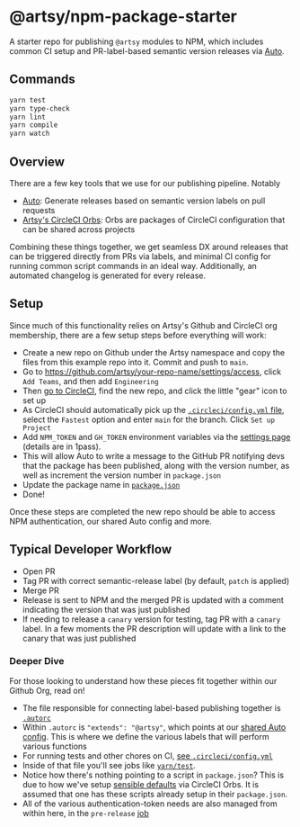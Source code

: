 # @artsy/npm-package-starter

A starter repo for publishing `@artsy` modules to NPM, which includes common CI setup and PR-label-based semantic version releases via [Auto](https://intuit.github.io/auto/index).

## Commands

```bash
yarn test
yarn type-check
yarn lint
yarn compile
yarn watch
```

## Overview

There are a few key tools that we use for our publishing pipeline. Notably

- [Auto](https://github.com/intuit/auto): Generate releases based on semantic version labels on pull requests
- [Artsy's CircleCI Orbs](https://github.com/artsy/orbs): Orbs are packages of CircleCI configuration that can be shared across projects

Combining these things together, we get seamless DX around releases that can be triggered directly from PRs via labels, and minimal CI config for running common script commands in an ideal way. Additionally, an automated changelog is generated for every release.

## Setup

Since much of this functionality relies on Artsy's Github and CircleCI org membership, there are a few setup steps before everything will work:

- Create a new repo on Github under the Artsy namespace and copy the files from this example repo into it. Commit and push to `main`.
- Go to https://github.com/artsy/your-repo-name/settings/access, click `Add Teams`, and then add `Engineering`
- Then [go to CircleCI](https://app.circleci.com/projects/project-dashboard/github/artsy/), find the new repo, and click the little "gear" icon to set up
- As CircleCI should automatically pick up the [`.circleci/config.yml` file](https://github.com/artsy/npm-package-starter/blob/main/.circleci/config.yml), select the `Fastest` option and enter `main` for the branch. Click `Set up Project`
- Add `NPM_TOKEN` and `GH_TOKEN` environment variables via the [settings page](https://app.circleci.com/settings/project/github/artsy/your-app-name/environment-variables) (details are in 1pass).
- This will allow Auto to write a message to the GitHub PR notifying devs that the package has been published, along with the version number, as well as increment the version number in `package.json`
- Update the package name in [`package.json`](https://github.com/artsy/npm-package-starter/blob/main/package.json#L2)
- Done!

Once these steps are completed the new repo should be able to access NPM authentication, our shared Auto config and more.

## Typical Developer Workflow

- Open PR
- Tag PR with correct semantic-release label (by default, `patch` is applied)
- Merge PR
- Release is sent to NPM and the merged PR is updated with a comment indicating the version that was just published
- If needing to release a `canary` version for testing, tag PR with a `canary` label. In a few moments the PR description will update with a link to the canary that was just published

### Deeper Dive

For those looking to understand how these pieces fit together within our Github Org, read on!

- The file responsible for connecting label-based publishing together is [`.autorc`](https://github.com/artsy/npm-package-starter/blob/main/.autorc)
- Within `.autorc` is `"extends": "@artsy"`, which points at our [shared Auto config](https://github.com/artsy/auto-config). This is where we define the various labels that will perform various functions
- For running tests and other chores on CI, [see `.circleci/config.yml`](https://github.com/artsy/npm-package-starter/blob/main/.circleci/config.yml)
- Inside of that file you'll see jobs like [`yarn/test`](https://github.com/artsy/npm-package-starter/blob/main/.circleci/config.yml#L20).
- Notice how there's nothing pointing to a script in `package.json`? This is due to how we've setup [sensible defaults](https://github.com/artsy/orbs/blob/main/src/yarn/yarn.yml#L110) via CircleCI Orbs. It is assumed that one has these scripts already setup in their `package.json`.
- All of the various authentication-token needs are also managed from within here, in the `pre-release` [job](https://github.com/artsy/orbs/blob/main/src/yarn/yarn.yml#L65-L71)

